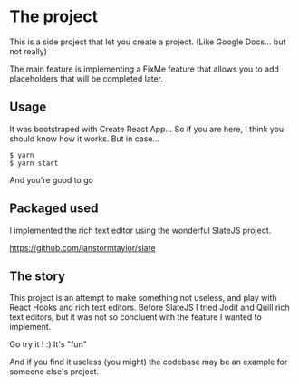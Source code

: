 # The project

This is a side project that let you create a project. (Like Google Docs... but not really)

The main feature is implementing a FixMe feature that allows you to add placeholders that will be completed later.

## Usage

It was bootstraped with Create React App... So if you are here, I think you should know how it works. But in case...

```
$ yarn
$ yarn start
```

And you're good to go

## Packaged used

I implemented the rich text editor using the wonderful SlateJS project.

https://github.com/ianstormtaylor/slate

## The story

This project is an attempt to make something not useless, and play with React Hooks and rich text editors.
Before SlateJS I tried Jodit and Quill rich text editors, but it was not so concluent with the feature I wanted to implement.

Go try it ! :) It's "fun"

And if you find it useless (you might) the codebase may be an example for someone else's project.
